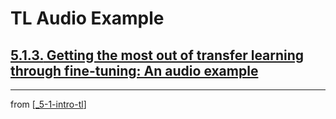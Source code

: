 # TL Audio Example

## [**5.1.3.** Getting the most out of transfer learning through fine-tuning: An audio example]()

---
from [[_5-1-intro-tl]]

[//begin]: # "Autogenerated link references for markdown compatibility"
[_5-1-intro-tl]: _5-1-intro-tl.md "Intro TL"
[//end]: # "Autogenerated link references"